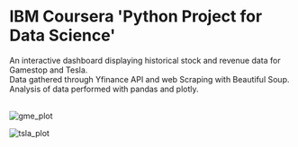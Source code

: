 # IBM Coursera 'Python Project for Data Science'
An interactive dashboard displaying historical stock and revenue data for Gamestop and Tesla. <br>
Data gathered through Yfinance API and web Scraping with Beautiful Soup. <br>
Analysis of data performed with pandas and plotly. <br>
<br>

![gme_plot](https://github.com/Hayden-Johnston/IBM-datascience/assets/103093070/bf8c2b2b-7ef3-4ba2-84ca-4752017fbc5c)
<br>

![tsla_plot](https://github.com/Hayden-Johnston/IBM-datascience/assets/103093070/54a2bfe9-d111-48a3-899e-4e7a88928eb0)
